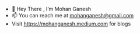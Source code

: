 - 👋 Hey There , I’m Mohan Ganesh 
- 📫 You can reach me at mohanganesh@gmail.com
-  Visit https://mohanganesh.medium.com for blogs

<!---
mohan-ganesh/mohan-ganesh is a ✨ special ✨ repository because its `README.md` (this file) appears on your GitHub profile.
You can click the Preview link to take a look at your changes.
--->
